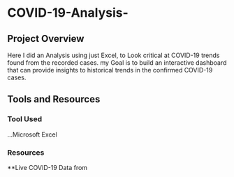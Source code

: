# COVID-19-Analysis-
##  Project Overview 

Here I did an Analysis using just Excel, to Look critical at COVID-19 trends found from the recorded cases.
my Goal is to build an interactive dashboard that can provide insights to historical trends in the confirmed COVID-19 cases.

##  Tools and Resources

###   Tool Used
...Microsoft Excel

### Resources 
**Live COVID-19 Data from 
